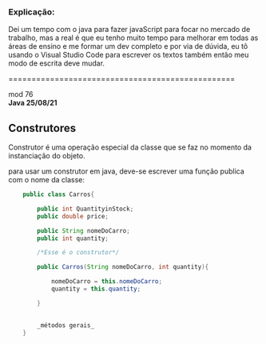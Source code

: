 <h3>Explicação:</h3>
Dei um tempo com o java para fazer javaScript para
focar no mercado de trabalho, mas a real é 
que eu tenho muito tempo para melhorar em todas
as áreas de ensino e me formar um dev completo 
e por via de dúvida, eu tô usando o 
Visual Studio Code para escrever os textos também
então meu modo de escrita deve mudar.<br>

=================================================

mod 76<br> 
**Java 25/08/21**

<h2>Construtores</h2>

Construtor é uma operação especial da classe que se faz no
momento da instanciação do objeto.

para usar um construtor em java, deve-se escrever uma função
publica com o nome da classe:

~~~java
    public class Carros{

        public int QuantityinStock;
        public double price;

        public String nomeDoCarro;
        public int quantity;

        /*Esse é o construtor*/

        public Carros(String nomeDoCarro, int quantity){

            nomeDoCarro = this.nomeDoCarro;
            quantity = this.quantity;

        }   
        

        _métodos gerais_
    }
~~~
